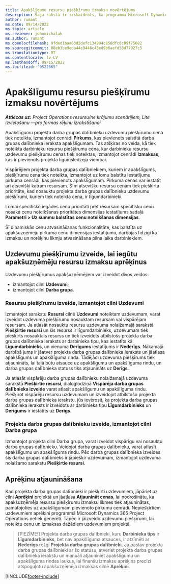 ```yaml
---
title: Apakšlīgumu resursu piešķīrumu izmaksu novērtējums
description: Šajā rakstā ir izskaidrots, kā programma Microsoft Dynamics 365 Project Operations aprēķina apakšlīgumu resursu piešķīrumu izmaksu novērtējumu.
author: rumant
ms.date: 09/14/2022
ms.topic: article
ms.reviewer: johnmichalak
ms.author: rumant
ms.openlocfilehash: 9fded1baa63d2defc134994c858dfc6c09f75082
ms.sourcegitcommit: 08eb3be9eda44e9446c43ed9b6aefd58d77927c5
ms.translationtype: MT
ms.contentlocale: lv-LV
ms.lasthandoff: 09/15/2022
ms.locfileid: "9522665"
---
```

# <a name="cost-estimation-of-subcontracted-resource-assignments"></a>Apakšlīgumu resursu piešķīrumu izmaksu novērtējums

_**Attiecas uz:** Project Operations resursu/ne krājumu scenārijiem, Lite izvietošanu —pro formas rēķinu izrakstīšanai_

Apakšlīgumu projekta darba grupas dalībnieku uzdevumu piešķīrumu cena tiek noteikta, izmantojot cenrādi **Pirkums**, kas pievienots saistītā darba grupas dalībnieka ieraksta apakšlīgumam. Tas atšķiras no veida, kā tiek noteikta darbinieku resursu piešķīrumu cena, kur darbinieku resursu uzdevumu piešķīrumu cenas tiek noteiktas, izmantojot cenrādi **Izmaksas**, kas ir pievienots projekta līgumslēdzēja vienībai. 

Vispārējiem projekta darba grupas dalībniekiem, kuriem ir apakšlīgums, piešķīrumu cena tiek noteikta, izmantojot uz lomu balstītu iestatījumu pirkuma cenrādi, kas pievienots apakšlīgumam. Pirkuma cenas var iestatīt arī atsevišķi katram resursam. Šīm atsevišķu resursu cenām tiek piešķirta prioritāte, kad nosauktu projekta darba grupas dalībnieku uzdevumu piešķīrumi, kuriem tiek noteikta cena, ir līgumdarbinieki. 

Lomai specifisko iegādes cenu prioritāti pret resursam specifisku cenu nosaka cenu noteikšanas prioritātes dimensijas iestatījums sadaļā **Parametri > Uz summu balstītas cenu noteikšanas dimensijas**.

Šī dinamiskās cenu atvasināšanas funkcionalitāte, kas balstīta uz apakšuzņēmēju pirkuma cenu dimensijas iestatījumu, darbojas līdzīgi kā izmaksu un norēķinu likmju atvasināšana pilna laika darbiniekiem. 

## <a name="creating-task-assignments-for-getting-cost-estimates-of-subcontractor-resources"></a>Uzdevumu piešķīrumu izveide, lai iegūtu apakšuzņēmēju resursu izmaksu aprēķinus

Uzdevumu piešķīrumus apakšuzņēmējiem var izveidot divos veidos: 
- izmantojot cilni **Uzdevumi**;
- izmantojot cilni **Darba grupa**.

### <a name="creating-resources-assignments-using-the-tasks-tab"></a>Resursu piešķīrumu izveide, izmantojot cilni Uzdevumi
Izmantojot sarakstu **Resursi** cilnē **Uzdevumi** noteiktam uzdevumam, varat izveidot uzdevuma piešķīrumu nosauktam resursam vai vispārējam resursam. Ja atlasāt nosauktu resursu uzdevuma nolaižamajā sarakstā **Piešķirtie resursi** un šis resurss ir līgumdarbinieks, uzdevumam tiek piešķirts nosauktais resurss un tiek izveidots atbilstošs projekta darba grupas dalībnieka ieraksts ar darbinieka tipu, kas iestatīts kā **Līgumdarbinieks**, un vienuma **Derīgums** iestatījums ir **Nederīgs**. Nākamajā darbībā jums ir jāatver projekta darba grupas dalībnieka ieraksts un jāatlasa apakšlīgums un apakšlīguma rinda. Tādējādi uzdevuma piešķīrums tiek atjaunināts, lai tajā būtu atsauce uz apakšlīgumu un apakšlīguma rindu, un darba grupas dalībnieka statuss tiks atjaunināts uz **Derīgs**.

Ja atlasāt vispārēju darba grupas dalībnieku nolaižamajā uzdevuma sarakstā **Piešķirtie resursi**, dialoglodziņā **Vispārēja darba grupas dalībnieka izveide** varat atlasīt apakšlīgumu un apakšlīguma rindu. Piešķirot vispārēju resursu uzdevumam un izveidojot atbilstošo projekta darba grupas dalībnieka ierakstu, jūs ievērosit, ka projekta darba grupas dalībnieka ieraksts ir izveidots ar darbinieka tipu **Līgumdarbinieks** un **Derīgums** ir iestatīts uz **Derīgs**.

### <a name="creating-project-team-members-using-the-team-tab"></a>Projekta darba grupas dalībnieku izveide, izmantojot cilni Darba grupa
Izmantojot projekta cilni Darba grupa, varat izveidot vispārīgu vai nosauktu darba grupas dalībnieku. Veidojot darba grupas dalībnieku, varat atlasīt apakšlīgumu un apakšlīguma rindu. Pēc darba grupas dalībnieka izveides šis darba grupas dalībnieks ir jāpiešķir uzdevumam, izmantojot uzdevuma nolaižamo sarakstu **Piešķirtie resursi**. 

## <a name="updating-estimates"></a>Aprēķinu atjaunināšana
Kad projekta darba grupas dalībnieki ir piešķirti uzdevumiem, jāpāriet uz cilni **Aprēķini** projektā un jāatlasa **Atjaunināt cenas**, lai nodrošinātu, ka apakšuzņēmēja resursu piešķīrumu izmaksu likmes tiek atjauninātas, pamatojoties uz apakšlīgumam pievienoto pirkumu cenrādi. Nepiešķirtiem uzdevumiem aprēķini programmā Microsoft Dynamics 365 Project Operations netiek ģenerēti. Tāpēc ir jāizveido uzdevumu piešķīrumi, lai noteiktu cenu un izmaksas dažādiem uzdevumiem projektā. 

> [PIEZĪME!] Projekta darba grupas dalībnieki, kuru **Darbinieka tips** ir **Līgumdarbinieks**, bet nav apakšlīguma atsauces, ir atzīmēti ar **Nederīgs** režģī **Projekta darba grupas dalībnieki**. Ja pastāv projekta darba grupas dalībnieki ar šo statusu, atveriet projekta darba grupas dalībnieka ierakstu un manuāli atjauniniet apakšlīgumu un apakšlīguma rindas laukus, lai finanšu izmaksu aprēķins precīzi atspoguļotu apakšuzņēmēja izmaksas cilnē **Aprēķini**. 


[!INCLUDE[footer-include](../../includes/footer-banner.md)]
